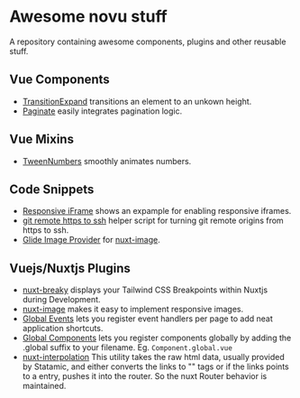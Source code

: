# Awesome novu stuff
A repository containing awesome components, plugins and other reusable stuff.

## Vue Components
- [TransitionExpand](./components/TransitionExpand) transitions an element to an unkown height.
- [Paginate](./components/Paginate) easily integrates pagination logic.

## Vue Mixins
- [TweenNumbers](./mixins/TweenNumbers) smoothly animates numbers.

## Code Snippets
- [Responsive iFrame](./snippets/responsive-iframe) shows an expample for enabling responsive iframes.
- [git remote https to ssh](./snippets/git-origin-to-ssh) helper script for turning git remote origins from https to ssh.
- [Glide Image Provider](./snippets/glide-image-provider) for [nuxt-image](https://image.nuxtjs.org/).

## Vuejs/Nuxtjs Plugins

- [nuxt-breaky](https://github.com/teamnovu/nuxt-breaky) displays your Tailwind CSS Breakpoints within Nuxtjs during Development.
- [nuxt-image](https://image.nuxtjs.org/) makes it easy to implement responsive images.
- [Global Events](https://github.com/shentao/vue-global-events) lets you register event handlers per page to add neat application shortcuts.
- [Global Components](https://github.com/nuxt-community/global-components) lets you register components globally by adding the .global suffix to your filename. Eg. `Component.global.vue`
- [nuxt-interpolation](https://github.com/daliborgogic/nuxt-interpolation) This utility takes the raw html data, usually provided by Statamic, and either converts the links to "<a>" tags or if the links points to a entry, pushes it into the router. So the nuxt Router behavior is maintained. 
